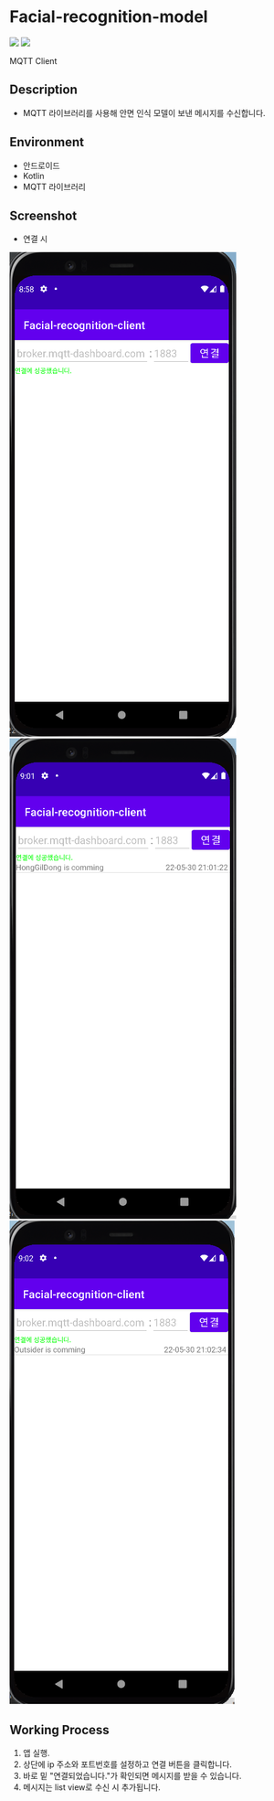 # Facial-recognition-model
<p>
    <img src="https://img.shields.io/badge/Android-3DDC84?style=flat&logo=Android&logoColor=white"/>
    <img src="https://img.shields.io/badge/Kotlin-7F52FF?style=flat&logo=Kotlin&logoColor=white"/>
</p>

MQTT Client

## Description
 - MQTT 라이브러리를 사용해 안면 인식 모델이 보낸 메시지를 수신합니다.

## Environment
 - 안드로이드
 - Kotlin
 - MQTT 라이브러리

## Screenshot
- 연결 시
<img src="../img/client_mqtt_connection.png">
<img src="../img/client_mqtt_user_comming.png">
<img src="../img/client_mqtt_outsider_comming.png">

## Working Process
1. 앱 실행.
2. 상단에 ip 주소와 포트번호를 설정하고 연결 버튼을 클릭합니다.
3. 바로 밑 "연결되었습니다."가 확인되면 메시지를 받을 수 있습니다.
4. 메시지는 list view로 수신 시 추가됩니다.